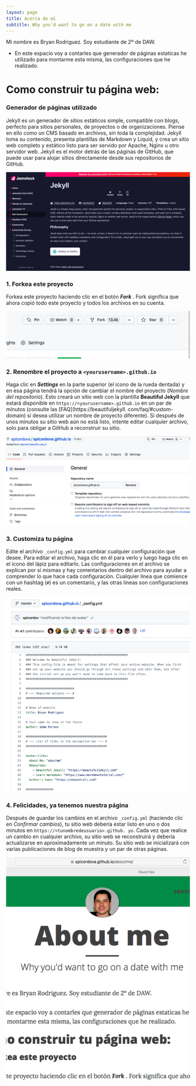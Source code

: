 ```yaml
---
layout: page
title: Acerca de mí
subtitle: Why you'd want to go on a date with me
---
```


Mi nombre es Bryan Rodriguez. Soy estudiante de 2º de DAW.

- En este espacio voy a contarles que generador de páginas estaticas he utilizado para montarme esta misma, las configuraciones que he realizado.

# Como construir tu página web: 

### Generador de páginas utilizado

Jekyll es un generador de sitios estáticos simple, compatible con blogs, perfecto para sitios personales, de proyectos o de organizaciones. Piense en ello como un CMS basado en archivos, sin toda la complejidad. Jekyll toma su contenido, presenta plantillas de Markdown y Liquid, y crea un sitio web completo y estático listo para ser servido por Apache, Nginx u otro servidor web. Jekyll es el motor detrás de las páginas de GitHub, que puede usar para alojar sitios directamente desde sus repositorios de GitHub.

![step0](/assets/img/jamstack.png)


### 1. Forkea este proyecto

Forkea este proyecto haciendo clic en el botón __*Fork*__ . Fork significa que ahora copió todo este proyecto y todos los archivos en su cuenta.

![step1](/assets/img/fork.png)

### 2. Renombre el proyecto a `<yourusername>.github.io`

Haga clic en __*Settings*__ en la parte superior (el icono de la rueda dentada) y en esa página tendrá la opción de cambiar el nombre del proyecto (*Nombre del repositorio*). Esto creará un sitio web con la plantilla **Beautiful Jekyll** que estará disponible en `https://<yourusername>.github.io` en un par de minutos (consulte las [FAQ](https://beautifuljekyll. com/faq/#custom-domain) si desea utilizar un nombre de proyecto diferente). Si después de unos minutos su sitio web aún no está listo, intente editar cualquier archivo, solo para obligar a GitHub a reconstruir su sitio.

![step2](/assets/img/settings.png)

### 3. Customiza tu página

Edite el archivo `_config.yml` para cambiar cualquier configuración que desee. Para editar el archivo, haga clic en él para verlo y luego haga clic en el icono del lápiz para editarlo. Las configuraciones en el archivo se explican por sí mismas y hay comentarios dentro del archivo para ayudar a comprender lo que hace cada configuración. Cualquier línea que comience con un hashtag (`#`) es un comentario, y las otras líneas son configuraciones reales.

![step3](/assets/img/config.png)

### 4. Felicidades, ya tenemos nuestra página

Después de guardar los cambios en el archivo `_config.yml` (haciendo clic en *Confirmar cambios*), tu sitio web debería estar listo en uno o dos minutos en `https://<tunombredeusuario>.github. yo`. Cada vez que realice un cambio en cualquier archivo, su sitio web se reconstruirá y debería actualizarse en aproximadamente un minuto. Su sitio web se inicializará con varias publicaciones de blog de muestra y un par de otras páginas.

![step4](/assets/img/myWebsite.png)

